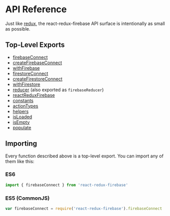 # API Reference

Just like [redux](http://redux.js.org/docs/api/index.html), the react-redux-firebase API surface is intentionally as small as possible.

## Top-Level Exports
* [firebaseConnect](/docs/api/connect.md#firebaseconnect)
* [createFirebaseConnect](/docs/api/connect.md#createfirebaseconnect)
* [withFirebase](/docs/api/withFirebase.md)
* [firestoreConnect](/docs/api/firestoreConnect.md#firebaseconnect)
* [createFirestoreConnect](/docs/api/firestoreConnect.md#createfirestoreconnect)
* [withFirestore](/docs/api/withFirestore.md)
* [reducer](/docs/api/reducer.md) (also exported as `firebaseReducer`)
* [reactReduxFirebase](/docs/api/enhancer.md)
* [constants](/docs/api/constants.md)
* [actionTypes](/docs/api/constants.md)
* [helpers](/docs/api/helpers.md)
* [isLoaded](/docs/api/helpers.md#isLoaded)
* [isEmpty](/docs/api/helpers.md#isEmpty)
* [populate](/docs/api/helpers.md#populate)

## Importing

Every function described above is a top-level export. You can import any of them like this:

### ES6
```js
import { firebaseConnect } from 'react-redux-firebase'
```

### ES5 (CommonJS)
```js
var firebaseConnect = require('react-redux-firebase').firebaseConnect
```
